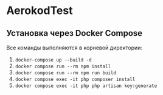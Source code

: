 # AerokodTest

## Установка через Docker Compose
Все команды выполняются в корневой директории:

1. `docker-compose up --build -d`
2. `docker compose run --rm npm install`
3. `docker compose run --rm npm run build`
4. `docker compose exec -it php composer install`
5. `docker compose exec -it php php artisan key:generate`
